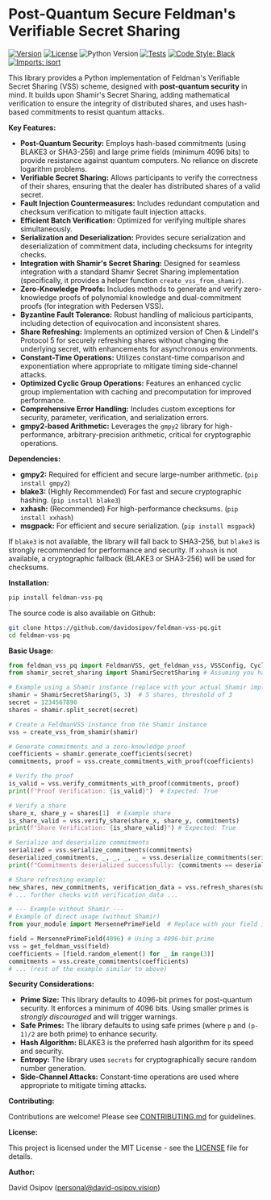 # Post-Quantum Secure Feldman's Verifiable Secret Sharing

[![Version](https://img.shields.io/badge/version-0.7.0--Alpha-blue)](https://github.com/davidosipov/feldman-vss-pq)
[![License](https://img.shields.io/badge/license-MIT-green)](LICENSE)
![Python Version](https://img.shields.io/badge/python-3.8+-blue.svg)
[![Tests](https://github.com/davidosipov/feldman-vss-pq/actions/workflows/tests.yml/badge.svg)](https://github.com/davidosipov/feldman-vss-pq/actions/workflows/tests.yml)
[![Code Style: Black](https://img.shields.io/badge/code%20style-black-000000.svg)](https://github.com/psf/black)
[![Imports: isort](https://img.shields.io/badge/%20imports-isort-%231674b1?style=flat&labelColor=ef8336)](https://pycqa.github.io/isort/)

This library provides a Python implementation of Feldman's Verifiable Secret Sharing (VSS) scheme, designed with **post-quantum security** in mind.  It builds upon Shamir's Secret Sharing, adding mathematical verification to ensure the integrity of distributed shares, and uses hash-based commitments to resist quantum attacks.

**Key Features:**

*   **Post-Quantum Security:** Employs hash-based commitments (using BLAKE3 or SHA3-256) and large prime fields (minimum 4096 bits) to provide resistance against quantum computers.  No reliance on discrete logarithm problems.
*   **Verifiable Secret Sharing:**  Allows participants to verify the correctness of their shares, ensuring that the dealer has distributed shares of a valid secret.
*   **Fault Injection Countermeasures:** Includes redundant computation and checksum verification to mitigate fault injection attacks.
*   **Efficient Batch Verification:** Optimized for verifying multiple shares simultaneously.
*   **Serialization and Deserialization:**  Provides secure serialization and deserialization of commitment data, including checksums for integrity checks.
*   **Integration with Shamir's Secret Sharing:** Designed for seamless integration with a standard Shamir Secret Sharing implementation (specifically, it provides a helper function `create_vss_from_shamir`).
*   **Zero-Knowledge Proofs:** Includes methods to generate and verify zero-knowledge proofs of polynomial knowledge and dual-commitment proofs (for integration with Pedersen VSS).
*   **Byzantine Fault Tolerance:** Robust handling of malicious participants, including detection of equivocation and inconsistent shares.
*   **Share Refreshing:** Implements an optimized version of Chen & Lindell's Protocol 5 for securely refreshing shares without changing the underlying secret, with enhancements for asynchronous environments.
*   **Constant-Time Operations:** Utilizes constant-time comparison and exponentiation where appropriate to mitigate timing side-channel attacks.
*   **Optimized Cyclic Group Operations:** Features an enhanced cyclic group implementation with caching and precomputation for improved performance.
*   **Comprehensive Error Handling:** Includes custom exceptions for security, parameter, verification, and serialization errors.
*   **gmpy2-based Arithmetic:** Leverages the `gmpy2` library for high-performance, arbitrary-precision arithmetic, critical for cryptographic operations.

**Dependencies:**

*   **gmpy2:**  Required for efficient and secure large-number arithmetic.  (`pip install gmpy2`)
*   **blake3:** (Highly Recommended) For fast and secure cryptographic hashing. (`pip install blake3`)
*   **xxhash:** (Recommended) For high-performance checksums. (`pip install xxhash`)
*   **msgpack:** For efficient and secure serialization. (`pip install msgpack`)

If `blake3` is not available, the library will fall back to SHA3-256, but `blake3` is strongly recommended for performance and security.  If `xxhash` is not available, a cryptographic fallback (BLAKE3 or SHA3-256) will be used for checksums.

**Installation:**

```bash
pip install feldman-vss-pq
```
The source code is also available on Github:
```bash
git clone https://github.com/davidosipov/feldman-vss-pq.git
cd feldman-vss-pq
```

**Basic Usage:**

```python
from feldman_vss_pq import FeldmanVSS, get_feldman_vss, VSSConfig, CyclicGroup
from shamir_secret_sharing import ShamirSecretSharing # Assuming you have a Shamir implementation

# Example using a Shamir instance (replace with your actual Shamir implementation)
shamir = ShamirSecretSharing(5, 3)  # 5 shares, threshold of 3
secret = 1234567890
shares = shamir.split_secret(secret)

# Create a FeldmanVSS instance from the Shamir instance
vss = create_vss_from_shamir(shamir)

# Generate commitments and a zero-knowledge proof
coefficients = shamir.generate_coefficients(secret)
commitments, proof = vss.create_commitments_with_proof(coefficients)

# Verify the proof
is_valid = vss.verify_commitments_with_proof(commitments, proof)
print(f"Proof Verification: {is_valid}")  # Expected: True

# Verify a share
share_x, share_y = shares[1]  # Example share
is_share_valid = vss.verify_share(share_x, share_y, commitments)
print(f"Share Verification: {is_share_valid}") # Expected: True

# Serialize and deserialize commitments
serialized = vss.serialize_commitments(commitments)
deserialized_commitments, _, _, _, _ = vss.deserialize_commitments(serialized)
print(f"Commitments deserialized successfully: {commitments == deserialized_commitments}")

# Share refreshing example:
new_shares, new_commitments, verification_data = vss.refresh_shares(shares, 3, 5)
# ... further checks with verification_data ...

# --- Example without Shamir ---
# Example of direct usage (without Shamir)
from your_module import MersennePrimeField  # Replace with your field implementation

field = MersennePrimeField(4096) # Using a 4096-bit prime
vss = get_feldman_vss(field)
coefficients = [field.random_element() for _ in range(3)]
commitments = vss.create_commitments(coefficients)
# ... (rest of the example similar to above)
```

**Security Considerations:**

*   **Prime Size:** This library defaults to 4096-bit primes for post-quantum security.  It enforces a minimum of 4096 bits.  Using smaller primes is *strongly discouraged* and will trigger warnings.
*   **Safe Primes:** The library defaults to using safe primes (where `p` and `(p-1)/2` are both prime) to enhance security.
*   **Hash Algorithm:** BLAKE3 is the preferred hash algorithm for its speed and security.
*   **Entropy:**  The library uses `secrets` for cryptographically secure random number generation.
*   **Side-Channel Attacks:**  Constant-time operations are used where appropriate to mitigate timing attacks.

**Contributing:**

Contributions are welcome!  Please see [CONTRIBUTING.md](CONTRIBUTING.md) for guidelines.

**License:**

This project is licensed under the MIT License - see the [LICENSE](LICENSE) file for details.

**Author:**

David Osipov (personal@david-osipov.vision)

